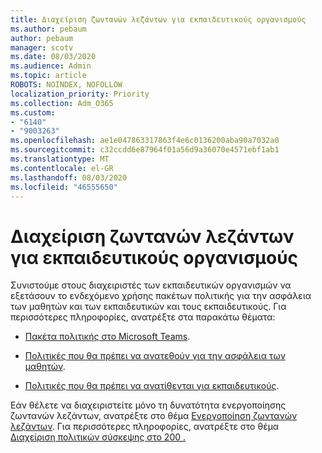 ```yaml
---
title: Διαχείριση ζωντανών λεζάντων για εκπαιδευτικούς οργανισμούς
ms.author: pebaum
author: pebaum
manager: scotv
ms.date: 08/03/2020
ms.audience: Admin
ms.topic: article
ROBOTS: NOINDEX, NOFOLLOW
localization_priority: Priority
ms.collection: Adm_O365
ms.custom:
- "6140"
- "9003263"
ms.openlocfilehash: ae1e047863317863f4e6c0136200aba90a7032a0
ms.sourcegitcommit: c32ccdd6e87964f01a56d9a36070e4571ebf1ab1
ms.translationtype: MT
ms.contentlocale: el-GR
ms.lasthandoff: 08/03/2020
ms.locfileid: "46555650"
---
```

# <a name="managing-live-captions-for-education-organizations"></a>Διαχείριση ζωντανών λεζάντων για εκπαιδευτικούς οργανισμούς

Συνιστούμε στους διαχειριστές των εκπαιδευτικών οργανισμών να εξετάσουν το ενδεχόμενο χρήσης πακέτων πολιτικής για την ασφάλεια των μαθητών και των εκπαιδευτικών και τους εκπαιδευτικούς. Για περισσότερες πληροφορίες, ανατρέξτε στα παρακάτω θέματα:  

- [Πακέτα πολιτικής στο Microsoft Teams](https://docs.microsoft.com/microsoftteams/policy-packages-edu#policy-packages-in-microsoft-teams).  
    
- [Πολιτικές που θα πρέπει να ανατεθούν για την ασφάλεια των μαθητών](https://docs.microsoft.com/microsoftteams/policy-packages-edu#policies-that-should-be-assigned-for-student-safety).

- [Πολιτικές που θα πρέπει να ανατίθενται για εκπαιδευτικούς](https://docs.microsoft.com/microsoftteams/policy-packages-edu#policies-that-should-be-assigned-for-educators).

Εάν θέλετε να διαχειριστείτε μόνο τη δυνατότητα ενεργοποίησης ζωντανών λεζάντων, ανατρέξτε στο θέμα [Ενεργοποίηση ζωντανών λεζάντων](https://docs.microsoft.com/microsoftteams/meeting-policies-in-teams#enable-live-captions). Για περισσότερες πληροφορίες, ανατρέξτε στο θέμα [Διαχείριση πολιτικών σύσκεψης στο 200 .](https://docs.microsoft.com/microsoftteams/meeting-policies-in-teams)
